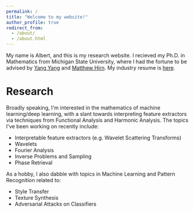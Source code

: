 ```yaml
---
permalink: /
title: "Welcome to my website!"
author_profile: true
redirect_from: 
  - /about/
  - /about.html
---
```

My name is Albert, and this is my research website. I recieved my Ph.D. in Mathematics from Michigan State University, where I had the fortune to be advised by [Yang Yang](https://sites.google.com/view/dr-yang-yang/home) and [Matthew Hirn](https://matthewhirn.com). My industry resume is [here](https://alchua1996.github.io/files/Albert_Chua_Resume.pdf?raw=True).

Research
======
Broadly speaking, I'm interested in the mathematics of machine learning/deep learning, with a slant towards interpreting feature extractors via techniques from Functional Analysis and Harmonic Analysis. The topics I've been working on recently include:
* Interpretable feature extractors (e.g. Wavelet Scattering Transforms)
* Wavelets
* Fourier Analysis
* Inverse Problems and Sampling
* Phase Retrieval

As a hobby, I also dabble with topics in Machine Learning and Pattern Recognition related to:
* Style Transfer
* Texture Synthesis
* Adversarial Attacks on Classifiers

